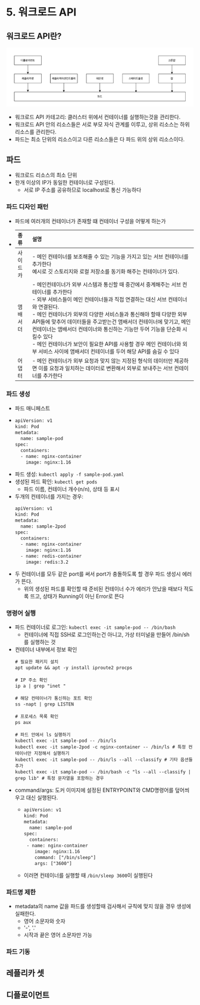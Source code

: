 # 5. 워크로드 API

## 워크로드 API란?
<img src="images/workload.PNG" />

- 워크로드 API 카테고리: 클러스터 위에서 컨테이너를 실행하는것을 관리한다.
- 워크로드 API 안의 리소스들은 서로 부모 자식 관계를 이루고, 상위 리소스는 하위 리소스를 관리한다.
- 파드는 최소 단위의 리소스이고 다른 리소스들은 다 파드 위의 상위 리소스이다.

## 파드
- 워크로드 리소스의 최소 단위
- 한개 이상의 IP가 동일한 컨테이너로 구성된다.
  - 서로 IP 주소를 공유하므로 localhost로 통신 가능하다
### 파드 디자인 패턴
- 파드에 여러개의 컨테이너가 존재할 떄 컨테이너 구성을 어떻게 하는가
- | 종류 | 설명 |
  |------|------|
  | 사이드카 | - 메인 컨테이너를 보조해줄 수 있는 기능을 가지고 있는 서브 컨테이너를 추가한다<br />예시로 깃 스토리지와 로컬 저장소를 동기화 해주는 컨테이너가 있다. |
  | 앰배서더 | - 메인컨테이너가 외부 시스템과 통신할 때 중간에서 중계해주는 서브 컨테이너를 추가한다<br />- 외부 서비스들이 메인 컨테이너들과 직접 연결하는 대신 서브 컨테이너와 연결된다.<br />- 메인 컨테이너가 외부의 다양한 서비스들과 통신해야 할때 다양한 외부 API들에 맞추어 데이터들을 주고받는건 앰배서더 컨테이너에 맞기고, 메인 컨테이너는 앰배서더 컨테이너와 통신하는 기능만 두어 기능을 단순화 시킬수 있다<br />- 메인 컨테이너가 보안이 필요한 API를 사용할 경우 메인 컨테이너와 외부 서비스 사이에 앰배서더 컨테이너를 두어 해당 API를 숨길 수 있다 |
  | 어댑터 | - 메인 컨테이너가 외부 요청과 맞지 않는 지정된 형식의 데이터만 제공하면 이를 요청과 일치하는 데이터로 변환해서 외부로 보내주는 서브 컨테이너를 추가한다 |

### 파드 생성
- 파드 매니페스트
- ```
  apiVersion: v1
  kind: Pod
  metadata:
    name: sample-pod
  spec:
    containers:
    - name: nginx-container
      image: nginx:1.16
  ```
- 파드 생성: ```kubectl apply -f sample-pod.yaml```
- 생성된 파드 확인: ```kubectl get pods```
  - 파드 이름, 컨테이너 개수(n/n), 상태 등 표시
- 두개의 컨테이너를 가지는 경우:
  ```
  apiVersion: v1
  kind: Pod
  metadata:
    name: sample-2pod
  spec:
    containers:
    - name: nginx-container
      image: nginx:1.16
    - name: redis-container
      image: redis:3.2
    ```
- 두 컨테이너를 모두 같은 port를 써서 port가 충돌하도록 할 경우 파드 생성시 에러가 뜬다.
  - 위의 생성된 파드를 확인할 때 준비된 컨테이너 수가 에러가 안났을 때보다 적도록 뜨고, 상태가 Running이 아닌 Error로 뜬다

### 명령어 실행
- 파드 컨테이너로 로그인: ```kubectl exec -it sample-pod -- /bin/bash```
  - 컨테이너에 직접 SSH로 로그인하는건 아니고, 가상 터미널을 만들어 /bin/sh를 실행하는 것
- 컨테이너 내부에서 정보 확인
  ```
  # 필요한 패키지 설치
  apt update && apt -y install iproute2 procps
  
  # IP 주소 확인
  ip a | grep "inet "

  # 해당 컨테이너가 통신하는 포트 확인
  ss -napt | grep LISTEN

  # 프로세스 목록 확인
  ps aux

  # 파드 안에서 ls 실행하기
  kubectl exec -it sample-pod -- /bin/ls
  kubectl exec -it sample-2pod -c nginx-container -- /bin/ls # 특정 컨테이너만 지정해서 실행하기
  kubectl exec -it sample-pod -- /bin/ls --all --classify # 기타 옵션들 추가
  kubectl exec -it sample-pod -- /bin/bash -c "ls --all --classify | grep lib" # 특정 문자열을 포함하는 경우
  ```
- command/args: 도커 이미지에 설정된 ENTRYPOINT와 CMD명령어를 덮어씌우고 대신 실행된다.
  - ```
    apiVersion: v1
    kind: Pod
    metadata:
      name: sample-pod
    spec:
      containers:
     - name: nginx-container
        image: nginx:1.16
        command: ["/bin/sleep"]
        args: ["3600"]
    ```
  - 이러면 컨테이너를 실행할 때 ```/bin/sleep 3600```이 실행된다

### 파드명 제한
- metadata의 name 값을 파드를 생성할때 검사해서 규칙에 맞지 않을 경우 생성에 실패한다.
  - 영어 소문자와 숫자
  - '-', '.'
  - 시작과 끝은 영어 소문자만 가능

### 파드 기동

## 레플리카 셋

## 디플로이먼트

